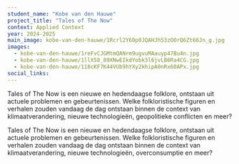 ```yaml
---
student_name: "Kobe van den Hauwe"
project_title: "Tales of The Now"
context: Applied Context
year: 2024-2025
main_image: kobe-van-den-hauwe/1Rcrl2Y60p0JQAHJh53zOOrQ6Zt66Jn_g.jpg
images:
  - kobe-van-den-hauwe/1reFvCJGMtmQANrm9ugvuMAauyp47Bu4n.jpg
  - kobe-van-den-hauwe/1llX58_89XNwEIkdYobk3l6jvLB6Ra4CG.jpg
  - kobe-van-den-hauwe/118cKF7K44VUb9hYXy2khipA0nRx60APx.jpg
social_links:
---
```

Tales of The Now is een nieuwe en hedendaagse folklore, ontstaan uit actuele problemen en gebeurtenissen. Welke folkloristische figuren en verhalen zouden vandaag de dag ontstaan binnen de context van klimaatverandering, nieuwe technologieën, geopolitieke conflicten en meer? 

Tales of The Now is een nieuwe en hedendaagse folklore, ontstaan uit actuele problemen en gebeurtenissen. Welke folkloristische figuren en verhalen zouden vandaag de dag ontstaan binnen de context van klimaatverandering, nieuwe technologieën, overconsumptie en meer? 
